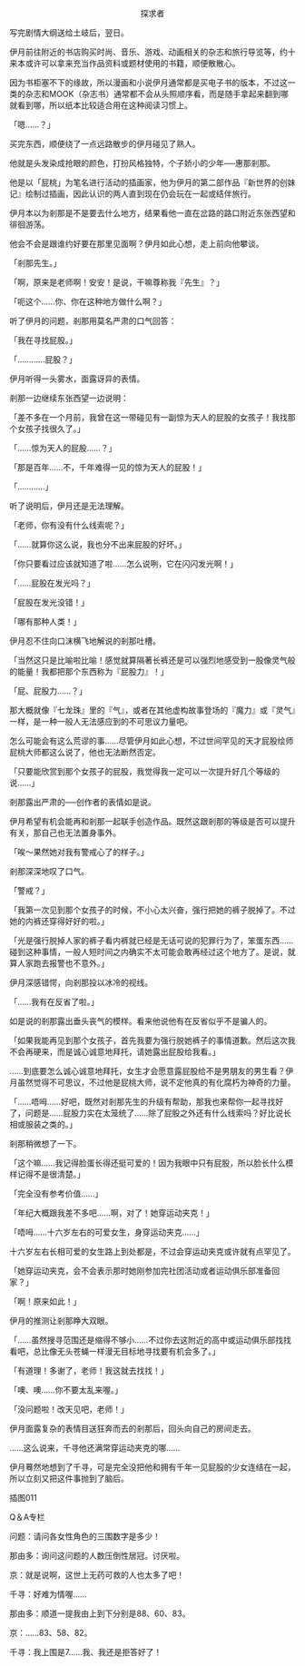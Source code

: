 <p align="center">探求者</p>

写完剧情大纲送给土岐后，翌日。

伊月前往附近的书店购买时尚、音乐、游戏、动画相关的杂志和旅行导览等，约十来本或许可以拿来充当作品资料或题材使用的书籍，顺便散散心。

因为书柜塞不下的缘故，所以漫画和小说伊月通常都是买电子书的版本，不过这一类的杂志和MOOK（杂志书）通常都不会从头照顺序看，而是随手拿起来翻到哪就看到哪，所以纸本比较适合用在这种阅读习惯上。

「嗯……？」

买完东西，顺便绕了一点远路散步的伊月碰见了熟人。

他就是头发染成抢眼的颜色，打扮风格独特，个子娇小的少年──惠那剎那。

他是以「屁桃」为笔名进行活动的插画家，他为伊月的第二部作品『新世界的创妹记』绘制过插画，因此认识的两人直到现在仍会玩在一起或结伴旅行。

伊月本以为剎那是不是要去什么地方，结果看他一直在岔路的路口附近东张西望和徘徊游荡。

他会不会是跟谁约好要在那里见面啊？伊月如此心想，走上前向他攀谈。

「剎那先生。」

「啊，原来是老师啊！安安！是说，干嘛尊称我『先生』？」

「呃这个……你、你在这种地方做什么啊？」

听了伊月的问题，剎那用莫名严肃的口气回答：

「我在寻找屁股。」

「…………屁股？」

伊月听得一头雾水，面露讶异的表情。

剎那一边继续东张西望一边说明：

「差不多在一个月前，我曾在这一带碰见有一副惊为天人的屁股的女孩子！我找那个女孩子找很久了。」

「……惊为天人的屁股……？」

「那是百年……不，千年难得一见的惊为天人的屁股！」

「…………」

听了说明后，伊月还是无法理解。

「老师，你有没有什么线索呢？」

「……就算你这么说，我也分不出来屁股的好坏。」

「你只要看过应该就知道了啦……怎么说咧，它在闪闪发光啊！」

「……屁股在发光吗？」

「屁股在发光没错！」

「哪有那种人类！」

伊月忍不住向口沫横飞地解说的剎那吐槽。

「当然这只是比喻啦比喻！感觉就算隔著长裤还是可以强烈地感受到一股像灵气般的能量！我都把那个东西称为『屁股力』！」

「屁、屁股力……？」

那大概就像『七龙珠』里的『气』，或者在其他虚构故事登场的『魔力』或『灵气』一样，是一种一般人无法感应到的不可思议力量吧。

怎么可能会有这么荒谬的事……尽管伊月如此心想，不过世间罕见的天才屁股绘师屁桃大师都这么说了，他也无法断然否定。

「只要能欣赏到那个女孩子的屁股，我觉得我一定可以一次提升好几个等级的说……」

剎那露出严肃的──创作者的表情如是说。

伊月希望有机会能再和剎那一起联手创造作品。既然这跟剎那的等级是否可以提升有关，那自己也无法置身事外。

「唉～果然她对我有警戒心了的样子。」

剎那深深地叹了口气。

「警戒？」

「我第一次见到那个女孩子的时候，不小心太兴奋，强行把她的裤子脱掉了。不过她的内裤还穿得好好的啦。」

「光是强行脱掉人家的裤子看内裤就已经是无话可说的犯罪行为了，笨蛋东西……碰到这种事情，一般人短时间之内确实不太可能会敢再经过这个地方了。是说，就算人家跑去报警也不意外。」

伊月深感错愕，向剎那投以冰冷的视线。

「……我有在反省了啦。」

如是说的剎那露出垂头丧气的模样。看来他说他有在反省似乎不是骗人的。

「如果我能再见到那个女孩子，首先我要为强行脱她裤子的事情道歉。然后这次我不会再硬来，而是诚心诚意地拜托，请她露出屁股给我看。」

……到底要怎么诚心诚意地拜托，女生才会愿意露屁股给不是男朋友的男生看？伊月虽然觉得不可思议，不过他是屁桃大师，说不定他真的有化腐朽为神奇的力量。

「……唔呣……好吧，既然对剎那先生的升级有帮助，那我也来帮你一起寻找好了，问题是……屁股力实在太笼统了……除了屁股之外还有什么线索吗？好比说长相或服装之类的。」

剎那稍微想了一下。

「这个嘛……我记得脸蛋长得还挺可爱的！因为我眼中只有屁股，所以脸长什么模样记得不是很清楚。」

「完全没有参考价值……」

「年纪大概跟我差不多吧……啊，对了！她穿运动夹克！」

「唔呣……十六岁左右的可爱女生，身穿运动夹克……」

十六岁左右长相可爱的女生路上到处都是，不过会穿运动夹克或许就有点罕见了。

「她穿运动夹克，会不会表示那时她刚参加完社团活动或者运动俱乐部准备回家？」

「啊！原来如此！」

伊月的推测让剎那睁大双眼。

「……虽然搜寻范围还是缩得不够小……不过你去这附近的高中或运动俱乐部找找看吧，总比像无头苍蝇一样漫无目标地寻找要有机会多了。」

「有道理！多谢了，老师！我这就去找找！」

「噢、噢……你不要太乱来喔。」

「没问题啦！改天见吧，老师！」

伊月面露复杂的表情目送狂奔而去的剎那后，回头向自己的房间走去。

……这么说来，千寻他还满常穿运动夹克的哪……

伊月蓦然地想到了千寻，可是完全没把他和拥有千年一见屁股的少女连结在一起，所以立刻又把这件事抛到了脑后。

插图011

Q＆A专栏

问题：请问各女性角色的三围数字是多少！

那由多：询问这问题的人数压倒性居冠。讨厌啦。

京：就是说啊，这世上无药可救的人也太多了吧！

千寻：好难为情喔……

那由多：顺道一提我由上到下分别是88、60、83。

京：……83、58、82。

千寻：我上围是7……我、我还是拒答好了！

